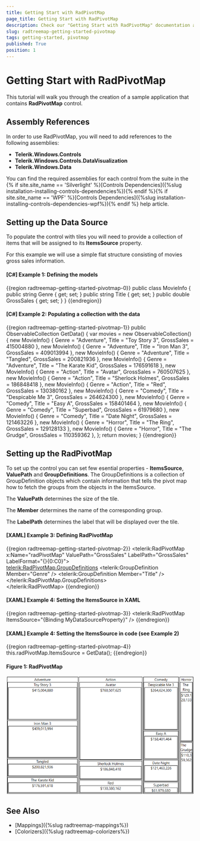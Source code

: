 ```yaml
---
title: Getting Start with RadPivotMap
page_title: Getting Start with RadPivotMap
description: Check our "Getting Start with RadPivotMap" documentation article for the RadTreeMap WPF control.
slug: radtreemap-getting-started-pivotmap
tags: getting-started, pivotmap
published: True
position: 1
---
```


# Getting Start with RadPivotMap

This tutorial will walk you through the creation of a sample application that contains __RadPivotMap__ control.
			
## Assembly References

In order to use RadPivotMap, you will need to add references to the following assemblies:
* __Telerik.Windows.Controls__
* __Telerik.Windows.Controls.DataVisualization__
* __Telerik.Windows.Data__

You can find the required assemblies for each control from the suite in the {% if site.site_name == 'Silverlight' %}[Controls Dependencies]({%slug installation-installing-controls-dependencies%}){% endif %}{% if site.site_name == 'WPF' %}[Controls Dependencies]({%slug installation-installing-controls-dependencies-wpf%}){% endif %} help article.

## Setting up the Data Source

To populate the control with tiles you will need to provide a collection of items that will be assigned to its __ItemsSource__ property. 

For this example we will use a simple flat structure consisting of movies gross sales information.

#### __[C#] Example 1: Defining the models__
{{region radtreemap-getting-started-pivotmap-0}}
	public class MovieInfo
    {
        public string Genre { get; set; }
        public string Title { get; set; }
        public double GrossSales { get; set; }
    }
{{endregion}}

#### __[C#] Example 2: Populating a collection with the data__
{{region radtreemap-getting-started-pivotmap-1}}
	public ObservableCollection<MovieInfo> GetData()
	{
		var movies = new ObservableCollection<MovieInfo>()
		{
			new MovieInfo() { Genre = "Adventure", Title = "Toy Story 3", GrossSales = 415004880 },
			new MovieInfo() { Genre = "Adventure", Title = "Iron Man 3", GrossSales = 409013994 },
			new MovieInfo() { Genre = "Adventure", Title = "Tangled", GrossSales = 200821936 },
			new MovieInfo() { Genre = "Adventure", Title = "The Karate Kid", GrossSales = 176591618 },
			new MovieInfo() { Genre = "Action", Title = "Avatar", GrossSales = 760507625 },
			new MovieInfo() { Genre = "Action", Title = "Sherlock Holmes", GrossSales = 186848418 },
			new MovieInfo() { Genre = "Action", Title = "Red", GrossSales = 130380162 },
			new MovieInfo() { Genre = "Comedy", Title = "Despicable Me 3", GrossSales = 264624300 },
			new MovieInfo() { Genre = "Comedy", Title = "Easy A", GrossSales = 158401464 },
			new MovieInfo() { Genre = "Comedy", Title = "Superbad", GrossSales = 61979680 },
			new MovieInfo() { Genre = "Comedy", Title = "Date Night", GrossSales = 121463226 },
			new MovieInfo() { Genre = "Horror", Title = "The Ring", GrossSales = 129128133 },
			new MovieInfo() { Genre = "Horror", Title = "The Grudge", GrossSales = 110359362 },
		};
		return movies;
	}
{{endregion}}

## Setting up the RadPivotMap

To set up the control you can set few esential properties - __ItemsSource__, __ValuePath__ and __GroupDefinitions__. The GroupDefinitions is a collection of GroupDefinition objects which contain information that tells the pivot map how to fetch the groups from the  objects in the ItemsSource. 

The __ValuePath__ determines the size of the tile.

The __Member__ determines the name of the corresponding group.

The __LabelPath__ determines the label that will be displayed over the tile.

#### __[XAML] Example 3: Defining RadPivotMap__
{{region radtreemap-getting-started-pivotmap-2}}
	<telerik:RadPivotMap x:Name="radPivotMap" 
						 ValuePath="GrossSales"
						 LabelPath="GrossSales" 
						 LabelFormat="{}{0:C0}">            
            <telerik:RadPivotMap.GroupDefinitions>
                <telerik:GroupDefinition Member="Genre" />
                <telerik:GroupDefinition Member="Title" />
            </telerik:RadPivotMap.GroupDefinitions>            
        </telerik:RadPivotMap>
{{endregion}}

#### __[XAML] Example 4: Setting the ItemsSource in XAML__
{{region radtreemap-getting-started-pivotmap-3}}
	<telerik:RadPivotMap ItemsSource="{Binding MyDataSourceProperty}" />
{{endregion}}

#### __[XAML] Example 4: Setting the ItemsSource in code (see Example 2)__
{{region radtreemap-getting-started-pivotmap-4}}
	this.radPivotMap.ItemsSource = GetData();
{{endregion}}

#### Figure 1: RadPivotMap
![](images/radtreemap-getting-started-pivotmap-0.png)

## See Also  
* [Mappings]({%slug radtreemap-mappings%})
* [Colorizers]({%slug radtreemap-colorizers%})